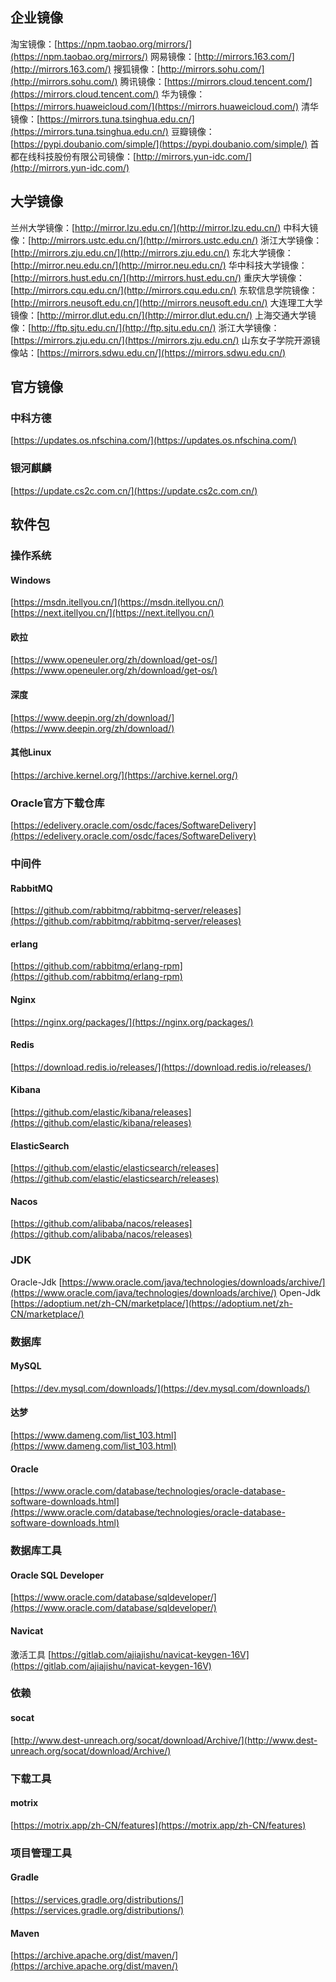 ## 企业镜像
淘宝镜像：[https://npm.taobao.org/mirrors/](https://npm.taobao.org/mirrors/)
网易镜像：[http://mirrors.163.com/](http://mirrors.163.com/)
搜狐镜像：[http://mirrors.sohu.com/](http://mirrors.sohu.com/)
腾讯镜像：[https://mirrors.cloud.tencent.com/](https://mirrors.cloud.tencent.com/)
华为镜像：[https://mirrors.huaweicloud.com/](https://mirrors.huaweicloud.com/)
清华镜像：[https://mirrors.tuna.tsinghua.edu.cn/](https://mirrors.tuna.tsinghua.edu.cn/)
豆瓣镜像：[https://pypi.doubanio.com/simple/](https://pypi.doubanio.com/simple/)
首都在线科技股份有限公司镜像：[http://mirrors.yun-idc.com/](http://mirrors.yun-idc.com/)

## 大学镜像
兰州大学镜像：[http://mirror.lzu.edu.cn/](http://mirror.lzu.edu.cn/)
中科大镜像：[http://mirrors.ustc.edu.cn/](http://mirrors.ustc.edu.cn/)
浙江大学镜像：[http://mirrors.zju.edu.cn/](http://mirrors.zju.edu.cn/)
东北大学镜像：[http://mirror.neu.edu.cn/](http://mirror.neu.edu.cn/)
华中科技大学镜像：[http://mirrors.hust.edu.cn/](http://mirrors.hust.edu.cn/)
重庆大学镜像：[http://mirrors.cqu.edu.cn/](http://mirrors.cqu.edu.cn/)
东软信息学院镜像：[http://mirrors.neusoft.edu.cn/](http://mirrors.neusoft.edu.cn/)
大连理工大学镜像：[http://mirror.dlut.edu.cn/](http://mirror.dlut.edu.cn/)
上海交通大学镜像：[http://ftp.sjtu.edu.cn/](http://ftp.sjtu.edu.cn/)
浙江大学镜像：[https://mirrors.zju.edu.cn/](https://mirrors.zju.edu.cn/)
山东女子学院开源镜像站：[https://mirrors.sdwu.edu.cn/](https://mirrors.sdwu.edu.cn/)
## 官方镜像
### 中科方德
[https://updates.os.nfschina.com/](https://updates.os.nfschina.com/)
### 银河麒麟
[https://update.cs2c.com.cn/](https://update.cs2c.com.cn/)

## 软件包
### 操作系统
#### Windows
[https://msdn.itellyou.cn/](https://msdn.itellyou.cn/)
[https://next.itellyou.cn/](https://next.itellyou.cn/)
#### 欧拉
[https://www.openeuler.org/zh/download/get-os/](https://www.openeuler.org/zh/download/get-os/)
#### 深度
[https://www.deepin.org/zh/download/](https://www.deepin.org/zh/download/)
#### 其他Linux
[https://archive.kernel.org/](https://archive.kernel.org/)

### Oracle官方下载仓库
[https://edelivery.oracle.com/osdc/faces/SoftwareDelivery](https://edelivery.oracle.com/osdc/faces/SoftwareDelivery)
### 中间件
#### RabbitMQ
[https://github.com/rabbitmq/rabbitmq-server/releases](https://github.com/rabbitmq/rabbitmq-server/releases)
#### erlang
[https://github.com/rabbitmq/erlang-rpm](https://github.com/rabbitmq/erlang-rpm)
#### Nginx
[https://nginx.org/packages/](https://nginx.org/packages/)
#### Redis
[https://download.redis.io/releases/](https://download.redis.io/releases/)
#### Kibana
[https://github.com/elastic/kibana/releases](https://github.com/elastic/kibana/releases)
#### ElasticSearch
[https://github.com/elastic/elasticsearch/releases](https://github.com/elastic/elasticsearch/releases)
#### Nacos
[https://github.com/alibaba/nacos/releases](https://github.com/alibaba/nacos/releases)
### JDK
Oracle-Jdk
[https://www.oracle.com/java/technologies/downloads/archive/](https://www.oracle.com/java/technologies/downloads/archive/)
Open-Jdk
[https://adoptium.net/zh-CN/marketplace/](https://adoptium.net/zh-CN/marketplace/)
### 数据库
#### MySQL
[https://dev.mysql.com/downloads/](https://dev.mysql.com/downloads/)
#### 达梦
[https://www.dameng.com/list_103.html](https://www.dameng.com/list_103.html)
#### Oracle
[https://www.oracle.com/database/technologies/oracle-database-software-downloads.html](https://www.oracle.com/database/technologies/oracle-database-software-downloads.html)
### 数据库工具
#### Oracle SQL Developer
[https://www.oracle.com/database/sqldeveloper/](https://www.oracle.com/database/sqldeveloper/)
#### Navicat
激活工具
[https://gitlab.com/ajiajishu/navicat-keygen-16V](https://gitlab.com/ajiajishu/navicat-keygen-16V)

### 依赖
#### socat
[http://www.dest-unreach.org/socat/download/Archive/](http://www.dest-unreach.org/socat/download/Archive/)

### 下载工具
#### motrix
[https://motrix.app/zh-CN/features](https://motrix.app/zh-CN/features)

### 项目管理工具
#### Gradle
[https://services.gradle.org/distributions/](https://services.gradle.org/distributions/)
#### Maven
[https://archive.apache.org/dist/maven/](https://archive.apache.org/dist/maven/)




